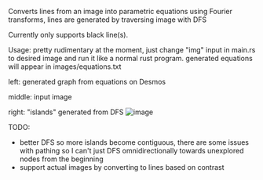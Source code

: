 Converts lines from an image into parametric equations using Fourier transforms, lines are generated by traversing image with DFS

Currently only supports black line(s).

Usage: pretty rudimentary at the moment, just change "img" input in main.rs to desired image and run it like a normal rust program. generated equations will appear in images/equations.txt

left: generated graph from equations on Desmos

middle: input image

right: "islands" generated from DFS
![image](https://github.com/hunterchen7/LinesToEquation/assets/34012681/3a38b715-a0f3-4f57-a484-491794d58a04)

TODO:
- better DFS so more islands become contiguous, there are some issues with pathing so I can't just DFS omnidirectionally towards unexplored nodes from the beginning
- support actual images by converting to lines based on contrast
